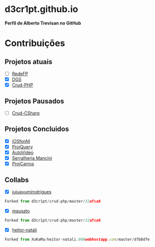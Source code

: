 # d3cr1pt.github.io
**Perfil de Alberto Trevisan no GitHub**

# Contribuições

## Projetos atuais
- [ ] [RedeFP](https://d3cr1pt.github.io/redefp/)
- [x] [DGS](https://d3cr1pt.github.io/darkgoldenstars.000webhostapp.com/)
- [x] [Crud-PHP](https://github.com/d3cr1pt/crud-php)

## Projetos Pausados
- [ ] [Crud-CSharp](https://github.com/d3cr1pt/crud-csharp)

## Projetos Concluidos
- [x] [iOSforAll](https://github.com/d3cr1pt/iosforall)
- [x] [ProjQuery](https://github.com/d3cr1pt/projquery)
- [x] [AutoVideo](https://github.com/d3cr1pt/autovideo)
- [x] [Serralheria Mancini](https://github.com/d3cr1pt/serralheria-mancini)
- [x] [ProjCarros](https://github.com/d3cr1pt/projcarros)

## Collabs

- [x] [jujuayumirodrigues](https://github.com/d3cr1pt/jujuayumirodrigues.000webhostapp.com/)
``` javascript
Forked from d3cr1pt/crud-php/master/32afca8
```
- [x] [mausato](https://github.com/d3cr1pt/mausato.000webhostapp.com/)
``` javascript
Forked from d3cr1pt/crud-php/master/32afca8
```
- [x] [heitor-natali](https://github.com/d3cr1pt/heitor-natali.000webhostapp.com/)
``` javascript
Forked from XuKaMa/heitor-natali.000webhostapp.com/master/d7b8dfe
```
